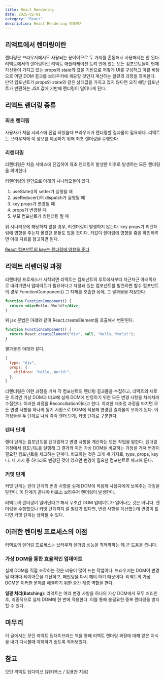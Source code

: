```yaml
---
title: React Rendering
date: 2025-02-01
category: "React"
description: React Rendering 이해하기
---
```


## 리액트에서 렌더링이란

렌더링은 브라우저에서도 사용되는 용어이므로 두 가지를 혼동해서 사용해서는 안 된다. 리액트에서의 렌더링이란 리액트 애플리케이션 트리 안에 있는 모든 컴포넌트들이 현재 자신들이 가지고 있는 props와 state의 값을 기반으로 어떻게 UI를 구성하고 이를 바탕으로 어떤 DOM 결과를 브라우저에 제공할 것인지 계산하는 일련의 과정을 의미한다. 만약 컴포넌트가 props와 state와 같은 상태값을 가지고 있지 않다면 오직 해당 컴포넌트가 반환하는 JSX 값에 기반해 렌더링이 일어나게 된다.

## 리액트 랜더링 종류

### 최초 렌더링

사용자가 처음 서비스에 진입 하였을때 브라우저가 렌더링할 결과물이 필요하다. 리액트는 브라우저에 이 정보를 제공하기 위해 최초 렌더링을 수행한다.

### 리렌더링

리렌더링은 처음 서비스에 진입하여 최초 렌더링이 발생한 이후로 발생하는 모든 렌더링을 의미한다.

리렌더링의 원인으로 아래의 시나리오들이 있다.

1. useState()의 setter가 실행될 때
2. useReducer()의 dispatch가 실행될 때
3. key props가 변경될 때
4. props가 변경될 때
5. 부모 컴포넌트가 리렌더링 될 때

위 시나리오에 해당하지 않을 경우, 리렌더링이 발생하지 않는다. key props가 리렌더링에 영향을 주는지 몰랐던 분들도 있을 것이다. 키값이 렌더링에 영향을 줌을 확인하려면 아래 자료를 참고하면 된다.

[React 컴포넌트의 key는 렌더링에 영향을 준다](https://velog.io/@js43o/React-%EC%BB%B4%ED%8F%AC%EB%84%8C%ED%8A%B8%EC%9D%98-key%EB%8A%94-%EB%A0%8C%EB%8D%94%EB%A7%81%EC%97%90-%EC%98%81%ED%96%A5%EC%9D%84-%EC%A4%80%EB%8B%A4)

## 리액트 리렌더링 과정

리렌더링 프로세스가 시작되면 리액트는 컴포넌트의 루트에서부터 차근차근 아래쪽으로 내려가면서 업데이트가 필요하다고 지정돼 있는
컴포넌트를 발견하면 함수 컴포넌트의 경우 FunctionComponent() 그 자체를 호출한 뒤에, 그 결과물을 저장한다.

```jsx
function FunctionComponent() {
  return <div>Hello, World!</div>;
}
```

위 jsx 문법은 아래와 같이 React.createElement를 호출해서 변환된다.

```js
function FunctionComponent() {
  return React.createElement("div", null, "Hello, World!");
}
```

결과물은 아래와 같다.

```js
{
  type: "div",
  props: {
    children: "Hello, World!",
  },
}
```

리렌더링은 이런 과정을 거쳐 각 컴포넌트의 렌더링 결과물을 수집하고, 리액트의 새로운 트리인 가상 DOM과 비교해 실제 DOM에 반영하기 위한 모든 변경 사항을 차례차례 수집한다. 이러한 과정을 Reconciliation이라고 한다. 이러한 재조정 과정을 마치면 모든 변경 사항을 하나의 동기 시퀀스로 DOM에 적용해 변경된 결과물이 보이게 된다. 이 과정들을 두 단계로 나눠 각각 렌더 단계, 커밋 단계로 구분한다.

### 렌더 단계

렌더 단계는 컴포넌트를 렌더링하고 변경 사항을 계산하는 모든 작업을 말한다. 렌더링 과정에서 컴포넌트를 실행해 그 결과와 이전 가상 DOM을 비교하는 과정을 거쳐 변경이 필요한 컴포넌트를 체크하는 단계다. 비교하는 것은 크게 세 가지로, type, props, key다. 세 가지 중 하나라도 변경된 것이 있으면 변경이 필요한 컴포넌트로 체크해 둔다.

### 커밋 단계

커밋 단계는 렌더 단계의 변경 사항을 실제 DOM에 적용해 사용자에게 보여주는 과정을 말한다. 이 단계가 끝나야 비로소 브라우저 렌더링이 발생한다.

리액트의 렌더링이 일어난다고 해서 무조건 DOM 업데이트가 일어나는 것은 아니다. 렌더링을 수행했으나 커밋 단계까지 갈 필요가 없다면, 변경 사항을 계산했는데 변경이 없다면 커밋 단계는 생략될 수 있다.

## 이러한 렌더링 프로세스의 이점

리액트의 렌더링 프로세스는 브라우저 렌더링 성능을 최적화하는 데 큰 도움을 줍니다.

### 가상 DOM을 통한 효율적인 업데이트

실제 DOM을 직접 조작하는 것은 비용이 많이 드는 작업이다. 브라우저는 DOM이 변경될 때마다 레이아웃을 계산하고, 페인팅을 다시 해야 하기 때문이다. 리액트의 가상 DOM은 이러한 문제를 해결하기 위한 중간 계층 역할을 한다.

**일괄 처리(Batching)**: 리액트는 여러 변경 사항을 하나의 가상 DOM에서 모두 처리한 후, 최종적으로 실제 DOM에 한 번에 적용한다. 이를 통해 불필요한 중복 렌더링을 방지할 수 있다.

## 마무리

이 글에서는 모던 리액트 딥다이브라는 책을 통해 리액트 렌더링 과정에 대해 얻은 지식을 내가 다시볼때 이해하기 쉽도록 적어보았다.

## 참고

모던 리액트 딥다이브 (위키북스 / 김용찬 지음)
